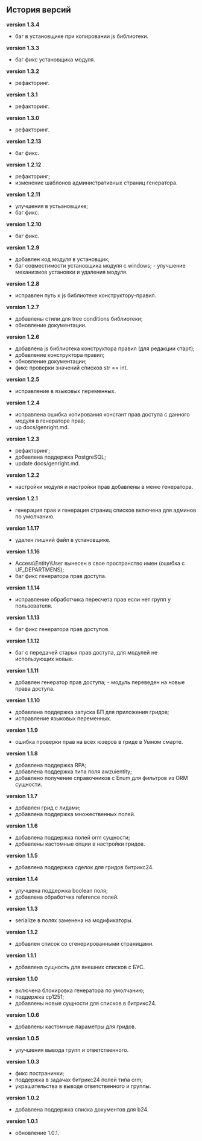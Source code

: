 <!-- cl-start -->
## История версий

**version 1.3.4**    
- баг в установщике при копировании js библиотеки.    

**version 1.3.3**    
- баг фикс установщика модуля.    

**version 1.3.2**    
- рефакторинг.    

**version 1.3.1**    
- рефакторинг.    

**version 1.3.0**    
- рефакторинг.    

**version 1.2.13**    
- баг фикс.    

**version 1.2.12**    
- рефакторинг;    
- изменение шаблонов административных страниц генератора.    

**version 1.2.11**    
- улучшения в устьановщике;    
- баг фикс.    

**version 1.2.10**    
- баг фикс.    

**version 1.2.9**    
- добавлен код модуля в установщик;    
- баг совместимости установщика модуля с windows; - улучшение механизмов установки и удаления модуля.    

**version 1.2.8**    
- исправлен путь к js библиотеке конструктору-правил.    

**version 1.2.7**    
- добавлены стили для tree conditions библиотеки;    
- обновление документации.    

**version 1.2.6**    
- добавлена js библиотека конструктора правил (для редакции старт);    
- добавление конструктора правил;    
- обновление документации;    
- фикс проверки значений списков str == int.    

**version 1.2.5**    
- исправление в языковых переменных.    

**version 1.2.4**    
- исправлена ошибка копирования констант прав доступа с данного модуля в генераторе прав;    
- up docs/genright.md.    

**version 1.2.3**    
- рефакторинг;    
- добавлена поддержка PostgreSQL;    
- update docs/genright.md.    

**version 1.2.2**    
- настройки модуля и настройки прав добавлены в меню генератора.    

**version 1.2.1**    
- генерация прав и генерация страниц списков включена для админов по умолчанию.    

**version 1.1.17**    
- удален лишний файл в установщике.    

**version 1.1.16**    
- Access\Entity\User вынесен в свое пространство имен (ошибка с UF_DEPARTMENS);    
- баг фикс генератора прав доступа.    

**version 1.1.14**    
- исправление обработчика пересчета прав если нет групп у пользователя.    

**version 1.1.13**    
- баг фикс генератора прав доступов.    

**version 1.1.12**    
- баг с передачей старых прав доступа, для модулей не использующих новые.    

**version 1.1.11**    
- добавлен генератор прав доступа; - модуль переведен на новые права доступа.    

**version 1.1.10**    
- добавлена поддержка запуска БП для приложения гридов;    
- исправление языковых переменных.    

**version 1.1.9**    
- ошибка проверки прав на всех юзеров в гриде в Умном смарте.    

**version 1.1.8**    
- добавлена поддержка RPA;    
- добавлена поддержка типа поля awzuientity;    
- добавлено получение справочников с Enum для фильтров из ORM сущности.    

**version 1.1.7**    
- добавлен грид с лидами;    
- добавлена поддержка множественных полей.    

**version 1.1.6**    
- добавлена поддержка полей orm сущности;    
- добавлены кастомные опции в настройки гридов.    

**version 1.1.5**    
- добавлена поддержка сделок для гридов битрикс24.    

**version 1.1.4**    
- улучшена поддержка boolean поля;    
- добавлена обработчка reference полей.    

**version 1.1.3**    
- serialize в полях заменена на модификаторы.    

**version 1.1.2**    
- добавлен список со сгенерированными страницами.    

**version 1.1.1**    
- добавлена сущность для внешних списков с БУС.    

**version 1.1.0**    
- включена блокировка генератора по умолчанию;    
- поддержка cp1251;    
- добавлены новые сущности для списков в битрикс24.    

**version 1.0.6**    
- добавлены кастомные параметры для гридов.    

**version 1.0.5**    
- улучшения вывода групп и ответственного.    

**version 1.0.3**    
- фикс постранички;    
- поддержка в задачах битрикс24 полей типа crm;    
- украшательства в выводе ответственного и группы.    

**version 1.0.2**    
- добавлена поддержка списка документов для b24.    

**version 1.0.1**    
- обновление 1.0.1.    
<!-- cl-end -->
